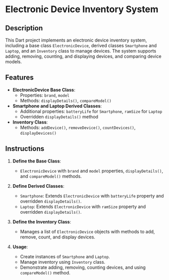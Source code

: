 # Electronic Device Inventory System

## Description

This Dart project implements an electronic device inventory system, including a base class `ElectronicDevice`, derived classes `Smartphone` and `Laptop`, and an `Inventory` class to manage devices. The system supports adding, removing, counting, and displaying devices, and comparing device models.

## Features

- **ElectronicDevice Base Class**:
  - Properties: `brand`, `model`
  - Methods: `displayDetails()`, `compareModel()`
- **Smartphone and Laptop Derived Classes**:
  - Additional properties: `batteryLife` for `Smartphone`, `ramSize` for `Laptop`
  - Overridden `displayDetails()` method
- **Inventory Class**:
  - Methods: `addDevice()`, `removeDevice()`, `countDevices()`, `displayDevices()`

## Instructions

1. **Define the Base Class**: 
   - `ElectronicDevice` with `brand` and `model` properties, `displayDetails()`, and `compareModel()` methods.

2. **Define Derived Classes**:
   - `Smartphone`: Extends `ElectronicDevice` with `batteryLife` property and overridden `displayDetails()`.
   - `Laptop`: Extends `ElectronicDevice` with `ramSize` property and overridden `displayDetails()`.

3. **Define the Inventory Class**:
   - Manages a list of `ElectronicDevice` objects with methods to add, remove, count, and display devices.

4. **Usage**:
   - Create instances of `Smartphone` and `Laptop`.
   - Manage inventory using `Inventory` class.
   - Demonstrate adding, removing, counting devices, and using `compareModel()` method.